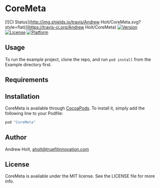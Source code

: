 # CoreMeta

[![CI Status](http://img.shields.io/travis/Andrew Holt/CoreMeta.svg?style=flat)](https://travis-ci.org/Andrew Holt/CoreMeta)
[![Version](https://img.shields.io/cocoapods/v/CoreMeta.svg?style=flat)](http://cocoapods.org/pods/CoreMeta)
[![License](https://img.shields.io/cocoapods/l/CoreMeta.svg?style=flat)](http://cocoapods.org/pods/CoreMeta)
[![Platform](https://img.shields.io/cocoapods/p/CoreMeta.svg?style=flat)](http://cocoapods.org/pods/CoreMeta)

## Usage

To run the example project, clone the repo, and run `pod install` from the Example directory first.

## Requirements

## Installation

CoreMeta is available through [CocoaPods](http://cocoapods.org). To install
it, simply add the following line to your Podfile:

```ruby
pod "CoreMeta"
```

## Author

Andrew Holt, aholt@truefitinnovation.com

## License

CoreMeta is available under the MIT license. See the LICENSE file for more info.
